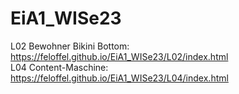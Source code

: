 # EiA1_WISe23
L02 Bewohner Bikini Bottom:  https://feloffel.github.io/EiA1_WISe23/L02/index.html <br>
L04 Content-Maschine:        https://feloffel.github.io/EiA1_WISe23/L04/index.html
